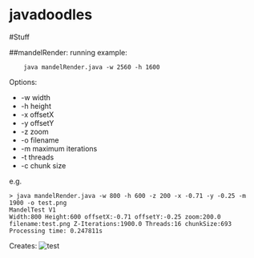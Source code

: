 # javadoodles

#Stuff

##mandelRender:
  running example:
```
    java mandelRender.java -w 2560 -h 1600
```
  Options:
  - -w width
  - -h height
  - -x offsetX
  - -y offsetY
  - -z zoom
  - -o filename
  - -m maximum iterations
  - -t threads
  - -c chunk size

e.g.
```
> java mandelRender.java -w 800 -h 600 -z 200 -x -0.71 -y -0.25 -m 1900 -o test.png
MandelTest V1
Width:800 Height:600 offsetX:-0.71 offsetY:-0.25 zoom:200.0 filename:test.png Z-Iterations:1900.0 Threads:16 chunkSize:693
Processing time: 0.247811s
```
Creates:
![test](https://github.com/user-attachments/assets/8fa5d845-7231-4bee-a00d-b5f68b9c2a00)

